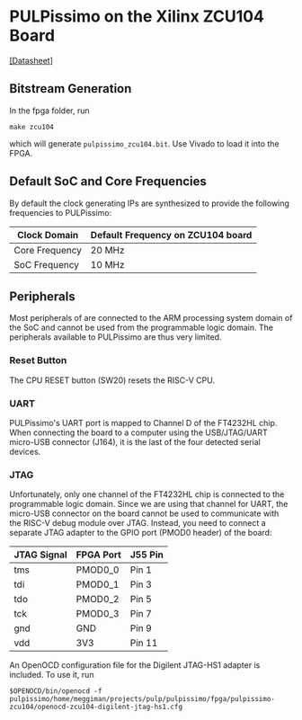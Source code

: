 # PULPissimo on the Xilinx ZCU104 Board
[\[Datasheet\]](https://www.xilinx.com/support/documentation/boards_and_kits/zcu104/ug1267-zcu104-eval-bd.pdf)

## Bitstream Generation
In the fpga folder, run
```Shell
make zcu104
```
which will generate `pulpissimo_zcu104.bit`.
Use Vivado to load it into the FPGA.

## Default SoC and Core Frequencies

By default the clock generating IPs are synthesized to provide the following frequencies to PULPissimo:

| Clock Domain   | Default Frequency on ZCU104 board  |
|----------------|------------------------------------|
| Core Frequency | 20 MHz                             |
| SoC Frequency  | 10 MHz                             |


## Peripherals
Most peripherals of are connected to the ARM processing system domain of the SoC and cannot be used from the programmable logic domain.
The peripherals available to PULPissimo are thus very limited.

### Reset Button
The CPU RESET button (SW20) resets the RISC-V CPU.

### UART
PULPissimo's UART port is mapped to Channel D of the FT4232HL chip.
When connecting the board to a computer using the USB/JTAG/UART micro-USB connector (J164), it is the last of the four detected serial devices.

### JTAG
Unfortunately, only one channel of the FT4232HL chip is connected to the programmable logic domain.
Since we are using that channel for UART, the micro-USB connector on the board cannot be used to communicate with the RISC-V debug module over JTAG.
Instead, you need to connect a separate JTAG adapter to the GPIO port (PMOD0 header) of the board:

| JTAG Signal | FPGA Port | J55 Pin  |
|-------------|-----------|----------|
| tms         | PMOD0_0   | Pin 1    |
| tdi         | PMOD0_1   | Pin 3    |
| tdo         | PMOD0_2   | Pin 5    |
| tck         | PMOD0_3   | Pin 7    |
| gnd         | GND       | Pin 9    |
| vdd         | 3V3       | Pin 11   |

An OpenOCD configuration file for the Digilent JTAG-HS1 adapter is included.
To use it, run

```Shell
$OPENOCD/bin/openocd -f pulpissimo/home/meggiman/projects/pulp/pulpissimo/fpga/pulpissimo-zcu104/openocd-zcu104-digilent-jtag-hs1.cfg
```
